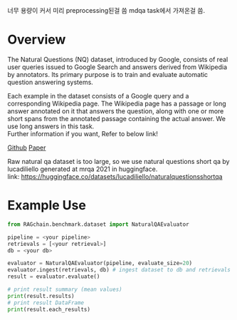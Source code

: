 너무 용량이 커서 미리 preprocessing된걸 씀
mdqa task에서 가져온걸 씀.

# Overview

The Natural Questions (NQ) dataset, introduced by Google, consists of real user queries issued to Google Search 
and answers derived from Wikipedia by annotators. Its primary purpose is to train and evaluate automatic question answering systems.

Each example in the dataset consists of a Google query and a corresponding Wikipedia page. 
The Wikipedia page has a passage or long answer annotated on it that answers the question, 
along with one or more short spans from the annotated passage containing the actual answer. 
We use long answers in this task.<br>
Further information if you want, Refer to below link!

[Github](https://github.com/google-research-datasets/natural-questions)
[Paper](https://research.google/pubs/natural-questions-a-benchmark-for-question-answering-research/)

Raw natural qa dataset is too large, so we use natural questions short qa by lucadiliello generated at mrqa 2021 in huggingface.
<br> 
link: https://huggingface.co/datasets/lucadiliello/naturalquestionsshortqa


# Example Use

```Python
from RAGchain.benchmark.dataset import NaturalQAEvaluator

pipeline = <your pipeline>
retrievals = [<your retrieval>]
db = <your db>

evaluator = NaturalQAEvaluator(pipeline, evaluate_size=20)
evaluator.ingest(retrievals, db) # ingest dataset to db and retrievals
result = evaluator.evaluate()

# print result summary (mean values)
print(result.results)
# print result DataFrame
print(result.each_results)
```
